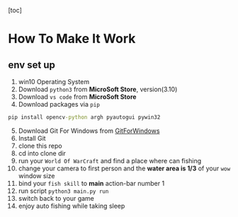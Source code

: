 [toc]

# How To Make It Work
## env set up
1. win10 Operating System
2. Download ```python3``` from **MicroSoft Store**, version(3.10)
3. Download ```vs code``` from **MicroSoft Store**
4. Download packages via ```pip```
``` bat
pip install opencv-python argh pyautogui pywin32
```
5. Download Git For Windows from [GitForWindows](https://gitforwindows.org/)
6. Install Git
7. clone this repo
8. cd into clone dir
9. run your ```World Of WarCraft``` and find a place where can fishing
10. change your camera to first person and the **water area is 1/3** of your ```wow``` window size
11. bind your ```fish skill``` to **main** action-bar number 1
12. run script ```python3 main.py run```
13. switch back to your game
14. enjoy auto fishing while taking sleep